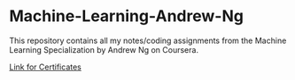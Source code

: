 # Machine-Learning-Andrew-Ng
This repository contains all my notes/coding assignments from the Machine Learning Specialization by Andrew Ng on Coursera.

<a href = 'https://www.coursera.org/account/accomplishments/specialization/E2YVHABLXZ9J'>Link for Certificates</a>
